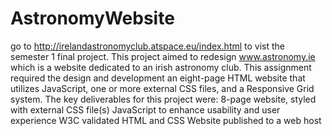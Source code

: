 # AstronomyWebsite
go to http://irelandastronomyclub.atspace.eu/index.html to vist the semester 1 final project.
This project aimed to redesign www.astronomy.ie which is a website dedicated to an irish astronomy club. 
This assignment required the design and development an eight-page HTML website that utilizes JavaScript, one or more external CSS files, and a Responsive Grid system.
The key deliverables for this project were:
8-page website, styled with external CSS file(s)
JavaScript to enhance usability and user experience
W3C validated HTML and CSS
Website published to a web host
